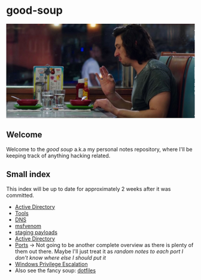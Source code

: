 # good-soup
![Alt](soup.jpeg)

## Welcome
Welcome to the *good soup* a.k.a my personal notes repository, where I'll be keeping track of anything hacking related.

## Small index
This index will be up to date for approximately 2 weeks after it was committed.
- [Active Directory](https://github.com/volysandro/good-soup/tree/main/AD)
- [Tools](https://github.com/volysandro/good-soup/tree/main/Tools)
- [DNS](DNS/tools.md)
- [msfvenom](Payloads/msfvenom.md)
- [staging payloads](Payloads/staging.md)
- [Active Directory](AD/AD.md)
- [Ports](Ports/Ports.md) -> Not going to be another complete overview as there is plenty of them out there. Maybe I'll just treat it as *random notes to each port I don't know where else I should put it*
- [Windows Privilege Escalation](good%20soup/notes/privesc/Windows/index.md)
- Also see the fancy soup: [dotfiles](https://github.com/volysandro/dotfiles)
